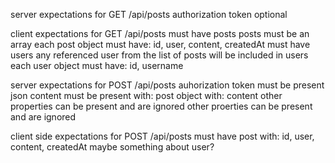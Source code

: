server expectations for GET /api/posts
  authorization token optional

client expectations for GET /api/posts
  must have posts
  posts must be an array
  each post object must have:
    id,
    user,
    content,
    createdAt
  must have users
  any referenced user from the list of posts will be included in users
  each user object must have:
    id,
    username

server expectations for POST /api/posts
  auhorization token must be present
  json content must be present with:
    post object with:
      content
      other properties can be present and are ignored
    other proerties can be present and are ignored

client side expectations for POST /api/posts
  must have post with:
    id,
    user,
    content,
    createdAt
  maybe something about user?

